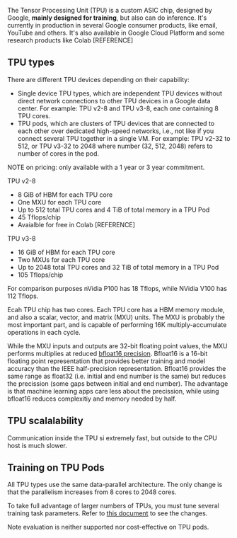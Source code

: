 The Tensor Processing Unit (TPU) is a custom ASIC chip, designed by Google, **mainly designed for training**, but also can do inference.
It's currently in production in several Google consumer products, like email, YouTube and others. It's also available in Google Cloud Platform and some research products like Colab [REFERENCE]

## TPU types

There are different TPU devices depending on their capability:
* Single device TPU types, which are independent TPU devices without direct network connections to other TPU devices in a Google data center. For example: TPU v2-8 and TPU v3-8, each one containing 8 TPU cores.
* TPU pods, which are clusters of TPU devices that are connected to each other over dedicated high-speed networks, i.e., not like if you connect several TPU together in a single VM. For example: TPU v2-32 to 512, or TPU v3-32 to 2048 where number (32, 512, 2048) refers to number of cores in the pod.

NOTE on pricing: only available with a 1 year or 3 year commitment.

TPU v2-8
* 8 GiB of HBM for each TPU core
* One MXU for each TPU core
* Up to 512 total TPU cores and 4 TiB of total memory in a TPU Pod
* 45 Tflops/chip
* Avaialble for free in Colab [REFERENCE]

TPU v3-8
* 16 GiB of HBM for each TPU core
* Two MXUs for each TPU core
* Up to 2048 total TPU cores and 32 TiB of total memory in a TPU Pod
* 105 Tflops/chip

For comparison purposes nVidia P100 has 18 Tflops, while NVidia V100 has 112 Tflops.

Ecah TPU chip has two cores. Each TPU core has a HBM memory module, and also a scalar, vector, and matrix (MXU) units. The MXU is probably the most important part, and is capable of performing 16K multiply-accumulate operations in each cycle. 

While the MXU inputs and outputs are 32-bit floating point values, the MXU performs multiplies at reduced [bfloat16 precision](https://github.com/tensorflow/tensorflow/blob/master/tensorflow/core/framework/bfloat16.h). Bfloat16 is a 16-bit floating point representation that provides better training and model accuracy than the IEEE half-precision representation. Bfloat16 provides the same range as float32 (i.e. initial and end number is the same) but reduces the precission (some gaps between initial and end number). The advantage is that  machine learning apps care less about the precission, while using bfloat16 reduces complexitiy and memory needed by half.

## TPU scalalability 

Communication inside the TPU si extremely fast, but outside to the CPU host is much slower.


## Training on TPU Pods

All TPU types use the same data-parallel architecture. The only change is that the parallelism increases from 8 cores to 2048 cores.

To take full advantage of larger numbers of TPUs, you must tune several training task parameters. Refer to [this document](https://cloud.google.com/tpu/docs/training-on-tpu-pods?hl=en#overview) to see the changes.

Note evaluation is neither supported nor cost-effective on TPU pods.
